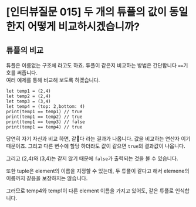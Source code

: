 # [인터뷰질문 015] 두 개의 튜플의 값이 동일한지 어떻게 비교하시겠습니까?

## 튜플의 비교
튜플은 이름없는 구조체 라고도 하죠. 튜플이 같은지 비교하는 방법은 간단합니다 `==`기호를 써줍니다.  
여러 예제를 통해 비교해 보도록 하겠습니다.
```
let temp1 = (2,4)
let temp2 = (2,4)
let temp3 = (3,4)
let temp4 = (top: 2,bottom: 4)
print(temp1 == temp1) // true
print(temp1 == temp2) // true
print(temp1 == temp3) // false
print(temp1 == temp4) // true
```
당연히 자기 자신과 비교 하면, 같다 라는 결과가 나옵니다. 값을 비교하는 연산자 이기 때문이죠.
그리고 다른 변수에 할당 하더라도 값이 같으면 `true`의 결과값이 나옵니다.

그리고 (2,4)와 (3,4)는 같지 않기 때문에 `false`가 출력되는 것을 볼 수 있습니다.

또한 tuple은 element의 이름을 지정할 수 있는데, 두 튜플이 같다고 해서 elemene의 이름까지 같음을 보장하지는 않습니다.

그러므로 temp4와 temp1이 다른 element 이름을 가지고 있어도, 같은 튜플로 인식합니다.
